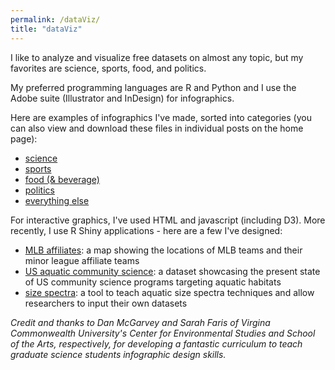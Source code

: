 ```yaml
---
permalink: /dataViz/
title: "dataViz"
---
```


I like to analyze and visualize free datasets on almost any topic, but my favorites are science, sports, food, and politics.

My preferred programming languages are R and Python and I use the Adobe suite (Illustrator and InDesign) for infographics.

Here are examples of infographics I've made, sorted into categories (you can also view and download these files in individual posts on the home page):
+ [science](https://woodstaylor.github.io/infographicsScience/)
+ [sports](https://woodstaylor.github.io/infographicsSports/)
+ [food (& beverage)](https://woodstaylor.github.io/infographicsFood/)
+ [politics](https://woodstaylor.github.io/infographicsPolitics/)
+ [everything else](https://woodstaylor.github.io/infographicsMisc/)

For interactive graphics, I've used HTML and javascript (including D3). More recently, I use R Shiny applications - here are a few I've designed:

+ [MLB affiliates](https://woodstaylor.shinyapps.io/MLBaffiliates/): a map showing the locations of MLB teams and their minor league affiliate teams
+ [US aquatic community science](https://woodstaylor.shinyapps.io/fwCommSci/): a dataset showcasing the present state of US community science programs targeting aquatic habitats
+ [size spectra](https://sizespectra.shinyapps.io/sizespectra_app/): a tool to teach aquatic size spectra techniques and allow researchers to input their own datasets

*Credit and thanks to Dan McGarvey and Sarah Faris of Virgina Commonwealth University's Center for Environmental Studies and School of the Arts, respectively, for developing a fantastic curriculum to teach graduate science students infographic design skills.*
